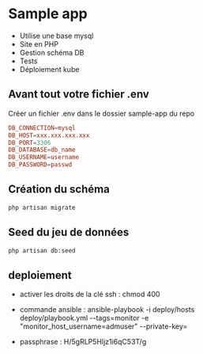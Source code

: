 # Sample app

- Utilise une base mysql
- Site en PHP
- Gestion schéma DB 
- Tests
- Déploiement kube

## Avant tout votre fichier .env 

Créer un fichier .env dans le dossier sample-app du repo

```conf
DB_CONNECTION=mysql
DB_HOST=xxx.xxx.xxx.xxx
DB_PORT=3306
DB_DATABASE=db_name
DB_USERNAME=username
DB_PASSWORD=passwd
```

## Création du schéma 

```bash
php artisan migrate
```

## Seed du jeu de données 

```bash
php artisan db:seed
```


## deploiement

- activer les droits de la clé ssh : chmod 400 <privatekey>

- commande ansible : ansible-playbook -i deploy/hosts deploy/playbook.yml --tags=monitor -e "monitor_host_username=admuser" --private-key=<privatekey>

- passphrase : H/5gRLP5Hljz1i6qC53T/g
